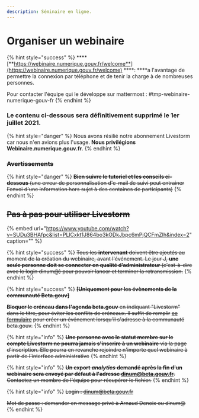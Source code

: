 ```yaml
---
description: Séminaire en ligne.
---
```


# Organiser un webinaire

{% hint style="success" %}
\*\*\*\*[**https://webinaire.numerique.gouv.fr/welcome**](https://webinaire.numerique.gouv.fr/welcome) ****: ****a l'avantage de permettre la connexion par téléphone et de tenir la charge à de nombreuses personnes.   
  
Pour contacter l'équipe qui le développe sur mattermost : \#tmp-webinaire-numerique-gouv-fr
{% endhint %}

### **Le contenu ci-dessous sera définitivement supprimé le 1er juillet 2021.**

{% hint style="danger" %}
Nous avons résilié notre abonnement Livestorm car nous n'en avions plus l'usage. **Nous privilégions Webinaire.numerique.gouv.fr.** 
{% endhint %}

### ~~**Avertissements**~~ 

{% hint style="danger" %}
~~**Bien suivre le tutoriel et les conseils ci-dessous** \(une erreur de personnalisation d'e-mail de suivi peut entrainer l'envoi d'une information hors sujet à des centaines de participants\)~~
{% endhint %}

## ~~**Pas à pas pour utiliser Livestorm**~~

{% embed url="https://www.youtube.com/watch?v=SUDu3BHAfpc&list=PLlCxkt1J864bo3kODkJbpc6mPjQCFmZlh&index=2" caption="" %}

{% hint style="success" %}
~~Tous les **intervenant** doivent être ajoutés au moment de la création du webinaire, avant l'événement. Le jour J, **une seule personne doit se connecter en qualité d’administrateur** \(c'est-à-dire avec le login dinum@\) pour pouvoir lancer et terminer la retransmission.~~ 
{% endhint %}

{% hint style="success" %}
~~**\[Uniquement pour les évènements de la communauté Beta.gouv\]**~~

~~**Bloquer le créneau dans l'agenda beta.gouv** en indiquant "Livestorm" dans le titre, pour éviter les conflits de créneaux. Il suffit de remplir~~ [~~ce formulaire~~](https://airtable.com/shrWvcUAOJqllVqtj) ~~pour créer un événement lorsqu'il s'adresse à la communauté beta.gouv.~~
{% endhint %}

{% hint style="info" %}
~~**Une personne avec le statut membre sur le compte Livestorm ne pourra jamais s'inscrire à un webinaire** via la page d'inscription. Elle pourra en revanche rejoindre n'importe quel webinaire à partir de l'interface administrative~~
{% endhint %}

{% hint style="info" %}
~~**Un export** _**analytics**_ **demandé après la fin d'un webinaire sera envoyé par défaut à l'adresse dinum@beta.gouv.fr**. Contactez un membre de l'équipe pour récupérer le fichier.~~ 
{% endhint %}

{% hint style="info" %}
~~Login : dinum@beta.gouv.fr~~ 

~~Mot de passe : demander en message privé à Arnaud Denoix ou dinum@~~
{% endhint %}

